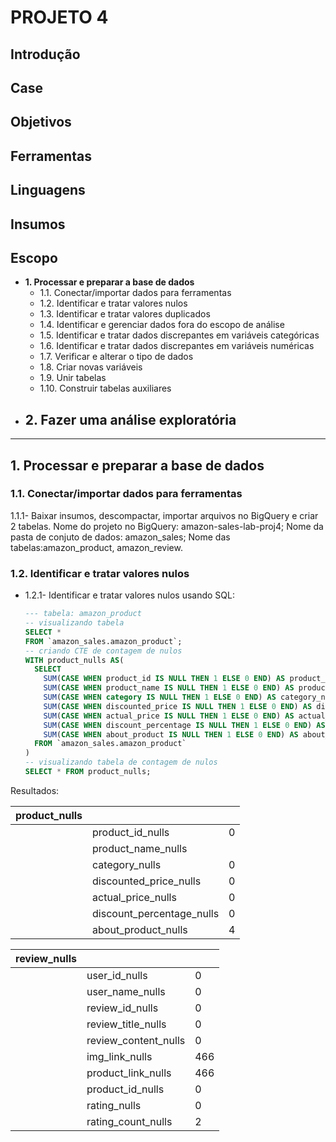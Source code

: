 # PROJETO 4

## Introdução

## Case

## Objetivos

## Ferramentas

## Linguagens

## Insumos

## Escopo

- **1. Processar e preparar a base de dados**
    - 1.1. Conectar/importar dados para ferramentas
    - 1.2. Identificar e tratar valores nulos
    - 1.3. Identificar e tratar valores duplicados
    - 1.4. Identificar e gerenciar dados fora do escopo de análise
    - 1.5. Identificar e tratar dados discrepantes em variáveis categóricas
    - 1.6. Identificar e tratar dados discrepantes em variáveis numéricas
    - 1.7. Verificar e alterar o tipo de dados
    - 1.8. Criar novas variáveis
    - 1.9. Unir tabelas
    - 1.10. Construir tabelas auxiliares
- **2. Fazer uma análise exploratória**
    - 

---

## **1. Processar e preparar a base de dados**

### 1.1. Conectar/importar dados para ferramentas

1.1.1- Baixar insumos, descompactar, importar arquivos no BigQuery e criar 2 tabelas. Nome do projeto no BigQuery: amazon-sales-lab-proj4; Nome da pasta de conjuto de dados: amazon_sales; Nome das tabelas:amazon_product, amazon_review.

### **1.2. Identificar e tratar valores nulos**

- 1.2.1- Identificar e tratar valores nulos usando SQL:
    
    ```sql
    --- tabela: amazon_product
    -- visualizando tabela
    SELECT *
    FROM `amazon_sales.amazon_product`;
    -- criando CTE de contagem de nulos
    WITH product_nulls AS(
      SELECT
        SUM(CASE WHEN product_id IS NULL THEN 1 ELSE 0 END) AS product_id_nulls,
        SUM(CASE WHEN product_name IS NULL THEN 1 ELSE 0 END) AS product_name_nulls,
        SUM(CASE WHEN category IS NULL THEN 1 ELSE 0 END) AS category_nulls,
        SUM(CASE WHEN discounted_price IS NULL THEN 1 ELSE 0 END) AS discounted_price_nulls,
        SUM(CASE WHEN actual_price IS NULL THEN 1 ELSE 0 END) AS actual_price_nulls,
        SUM(CASE WHEN discount_percentage IS NULL THEN 1 ELSE 0 END) AS discount_percentage_nulls,
        SUM(CASE WHEN about_product IS NULL THEN 1 ELSE 0 END) AS about_product_nulls
      FROM `amazon_sales.amazon_product`
    )
    -- visualizando tabela de contagem de nulos
    SELECT * FROM product_nulls;
    ```
    

Resultados: 

| product_nulls |  |  |
| --- | --- | --- |
|  | product_id_nulls | 0 |
|  | product_name_nulls |  |
|  | category_nulls | 0 |
|  | discounted_price_nulls | 0 |
|  | actual_price_nulls | 0 |
|  | discount_percentage_nulls | 0 |
|  | about_product_nulls | 4 |

| review_nulls |  |  |
| --- | --- | --- |
|  | user_id_nulls | 0 |
|  | user_name_nulls | 0 |
|  | review_id_nulls | 0 |
|  | review_title_nulls | 0 |
|  | review_content_nulls | 0 |
|  | img_link_nulls | 466 |
|  | product_link_nulls | 466 |
|  | product_id_nulls | 0 |
|  | rating_nulls | 0 |
|  | rating_count_nulls | 2 |